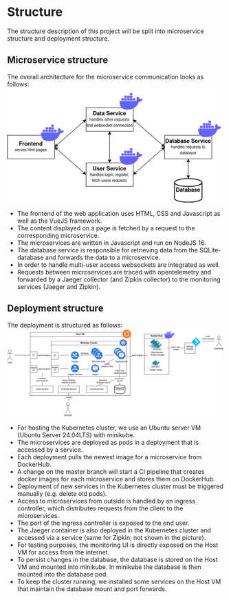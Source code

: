 # Structure

The structure description of this project will be split into microservice structure and deployment structure.

## Microservice structure

The overall architecture for the microservice communication looks as follows:
![Microservices](Microservices.png)

- The frontend of the web application uses HTML, CSS and Javascript as well as the VueJS framework.
- The content displayed on a page is fetched by a request to the corresponding microservice.
- The microservices are written in Javascript and run on NodeJS 16.
- The database service is responsible for retrieving data from the SQLite-database and forwards the data to a microservice.
- In order to handle multi-user access websockets are integrated as well.
- Requests between microservices are traced with opentelemetry and forwarded by a Jaeger collector (and Zipkin collector) to the monitoring services (Jaeger and Zipkin).


## Deployment structure

The deployment is structured as follows:
![Deployment](Deployment.png)

- For hosting the Kubernetes cluster, we use an Ubuntu server VM (Ubuntu Server 24.04LTS) with minikube.
- The microservices are deployed as pods in a deployment that is accessed by a service.
- Each deployment pulls the newest image for a microservice from DockerHub.
- A change on the master branch will start a CI pipeline that creates docker images for each microservice and stores them on DockerHub.
- Deployment of new services in the Kubernetes cluster must be triggered manually (e.g. delete old pods).
- Access to microservices from outside is handled by an ingress controller, which distributes requests from the client to the microservices.
- The port of the ingress controller is exposed to the end user.
- The Jaeger container is also deployed in the Kubernetes cluster and accessed via a service (same for Zipkin, not shown in the picture).
- For testing purposes, the monitoring UI is directly exposed on the Host VM for access from the internet.
- To persist changes in the database, the database is stored on the Host VM and mounted into minikube. In minikube the database is then mounted into the database pod.
- To keep the cluster running, we installed some services on the Host VM that maintain the database mount and port forwards.
